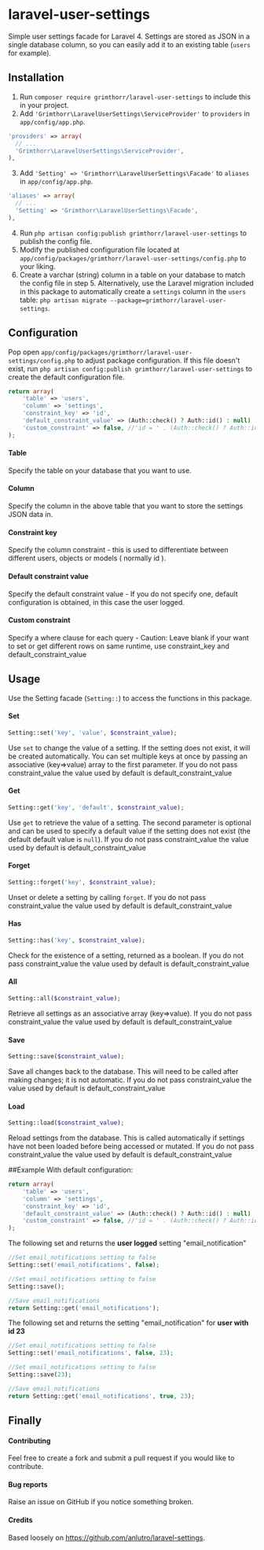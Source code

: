 # laravel-user-settings
Simple user settings facade for Laravel 4. Settings are stored as JSON in a single database column, so you can easily add it to an existing table (`users` for example).


## Installation
1. Run `composer require grimthorr/laravel-user-settings` to include this in your project.
2. Add `'Grimthorr\LaravelUserSettings\ServiceProvider'` to `providers` in `app/config/app.php`.

  ```php
  'providers' => array(
    // ...
    'Grimthorr\LaravelUserSettings\ServiceProvider',
  ),
  ```
3. Add `'Setting' => 'Grimthorr\LaravelUserSettings\Facade'` to `aliases` in `app/config/app.php`.

  ```php
  'aliases' => array(
    // ...
    'Setting' => 'Grimthorr\LaravelUserSettings\Facade',
  ),
  ```

4. Run `php artisan config:publish grimthorr/laravel-user-settings` to publish the config file.
5. Modify the published configuration file located at `app/config/packages/grimthorr/laravel-user-settings/config.php` to your liking.
6. Create a varchar (string) column in a table on your database to match the config file in step 5. Alternatively, use the Laravel migration included in this package to automatically create a `settings` column in the `users` table: `php artisan migrate --package=grimthorr/laravel-user-settings`.


## Configuration
Pop open `app/config/packages/grimthorr/laravel-user-settings/config.php` to adjust package configuration. If this file doesn't exist, run `php artisan config:publish grimthorr/laravel-user-settings` to create the default configuration file.

```php
return array(
    'table' => 'users',
    'column' => 'settings',
	'constraint_key' => 'id',
	'default_constraint_value' => (Auth::check() ? Auth::id() : null)
	'custom_constraint' => false, //'id = ' . (Auth::check() ? Auth::id() : null),
);
```

#### Table
Specify the table on your database that you want to use.

#### Column
Specify the column in the above table that you want to store the settings JSON data in.

#### Constraint key
Specify the column constraint - this is used to differentiate between different users, objects or models ( normally id ).

#### Default constraint value
Specify the default constraint value - If you do not specify one, default configuration is obtained, in this case the user logged.

#### Custom constraint
Specify a where clause for each query - Caution: Leave blank if your want to set or get different rows on same runtime, use constraint_key and default_constraint_value

## Usage
Use the Setting facade (`Setting::`) to access the functions in this package.

#### Set
```php
Setting::set('key', 'value', $constraint_value);
```
Use `set` to change the value of a setting. If the setting does not exist, it will be created automatically. You can set multiple keys at once by passing an associative (key=>value) array to the first parameter.
If you do not pass constraint_value the value used by default is default_constraint_value

#### Get
```php
Setting::get('key', 'default', $constraint_value);
```
Use `get` to retrieve the value of a setting. The second parameter is optional and can be used to specify a default value if the setting does not exist (the default default value is `null`).
If you do not pass constraint_value the value used by default is default_constraint_value

#### Forget
```php
Setting::forget('key', $constraint_value);
```
Unset or delete a setting by calling `forget`.
If you do not pass constraint_value the value used by default is default_constraint_value

#### Has
```php
Setting::has('key', $constraint_value);
```
Check for the existence of a setting, returned as a boolean.
If you do not pass constraint_value the value used by default is default_constraint_value

#### All
```php
Setting::all($constraint_value);
```
Retrieve all settings as an associative array (key=>value).
If you do not pass constraint_value the value used by default is default_constraint_value

#### Save
```php
Setting::save($constraint_value);
```
Save all changes back to the database. This will need to be called after making changes; it is not automatic.
If you do not pass constraint_value the value used by default is default_constraint_value

#### Load
```php
Setting::load($constraint_value);
```
Reload settings from the database. This is called automatically if settings have not been loaded before being accessed or mutated.
If you do not pass constraint_value the value used by default is default_constraint_value

##Example
With default configuration:
```php
return array(
    'table' => 'users',
    'column' => 'settings',
	'constraint_key' => 'id',
	'default_constraint_value' => (Auth::check() ? Auth::id() : null)
	'custom_constraint' => false, //'id = ' . (Auth::check() ? Auth::id() : null),
);
```

The following set and returns the **user logged** setting "email_notification"
```php
//Set email_notifications setting to false
Setting::set('email_notifications', false);

//Set email_notifications setting to false
Setting::save();

//Save email_notifications
return Setting::get('email_notifications');
```

The following set and returns the setting "email_notification" for **user with id 23**
```php
//Set email_notifications setting to false
Setting::set('email_notifications', false, 23);

//Set email_notifications setting to false
Setting::save(23);

//Save email_notifications
return Setting::get('email_notifications', true, 23);
```


## Finally

#### Contributing
Feel free to create a fork and submit a pull request if you would like to contribute.

#### Bug reports
Raise an issue on GitHub if you notice something broken.

#### Credits
Based loosely on https://github.com/anlutro/laravel-settings.
